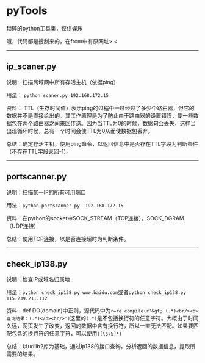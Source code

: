 # pyTools
琐碎的python工具集，仅供娱乐

哦，代码都是搜刮来的，在from中有原网址> <

---

## ip_scaner.py

说明：扫描局域网中所有存活主机（依据ping）

用法： ```python scaner.py 192.168.172.15```

资料： TTL（生存时间值）表示ping的过程中一过经过了多少个路由器，但它的数据并不是直接给出的。其工作原理是为了防止由于路由器的设置错误，使一些数据包在两个路由器之间来回传送。因为当TTL为0的时候，数据句会丢失，这样当出现循环时候，总有一个时间会使TTL为0从而使数据包丢弃。

总结：确定存活主机，使用ping命令，以返回信息中是否存在TTL字段为判断条件（不存在TTL字段返回-1）。

---

## portscanner.py

说明：扫描某一IP的所有可用端口

用法：```python portscanner.py  192.168.172.15```

资料：在python的socket中SOCK_STREAM（TCP连接），SOCK_DGRAM（UDP连接）

总结：使用TCP连接，以是否连接超时为判断条件。

---

## check_ip138.py

说明：检查IP或域名归属地

用法：```python check_ip138.py www.baidu.com```或者```python check_ip138.py 115.239.211.112```

资料：def DO(domain)中正则，源代码中为```r=re.compile(r'&gt; (.*)<br/><b>查询结果：(.*)</b><br/>')```这里的```(.*)```是不包括换行符的任意字符。大概由于时间久远，网页发生了改变，返回的数据中含有换行符，所以一直无法匹配。如果要匹配包含的换行符的任意字符，可以使用```([\s\S]*)```

总结：以urllib2库为基础，通过ip138的接口查询，分析返回的数据信息，提取所需要的结果。
